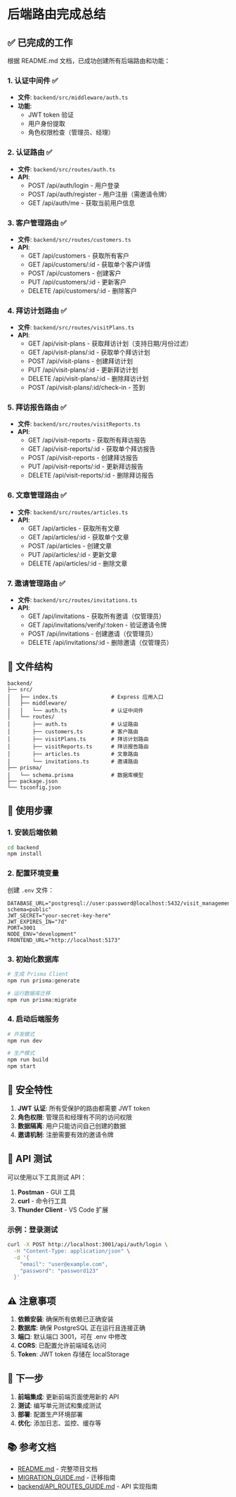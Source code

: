 # 后端路由完成总结

## ✅ 已完成的工作

根据 README.md 文档，已成功创建所有后端路由和功能：

### 1. 认证中间件 ✅
- **文件**: `backend/src/middleware/auth.ts`
- **功能**:
  - JWT token 验证
  - 用户身份提取
  - 角色权限检查（管理员、经理）

### 2. 认证路由 ✅
- **文件**: `backend/src/routes/auth.ts`
- **API**:
  - POST /api/auth/login - 用户登录
  - POST /api/auth/register - 用户注册（需邀请令牌）
  - GET /api/auth/me - 获取当前用户信息

### 3. 客户管理路由 ✅
- **文件**: `backend/src/routes/customers.ts`
- **API**:
  - GET /api/customers - 获取所有客户
  - GET /api/customers/:id - 获取单个客户详情
  - POST /api/customers - 创建客户
  - PUT /api/customers/:id - 更新客户
  - DELETE /api/customers/:id - 删除客户

### 4. 拜访计划路由 ✅
- **文件**: `backend/src/routes/visitPlans.ts`
- **API**:
  - GET /api/visit-plans - 获取拜访计划（支持日期/月份过滤）
  - GET /api/visit-plans/:id - 获取单个拜访计划
  - POST /api/visit-plans - 创建拜访计划
  - PUT /api/visit-plans/:id - 更新拜访计划
  - DELETE /api/visit-plans/:id - 删除拜访计划
  - POST /api/visit-plans/:id/check-in - 签到

### 5. 拜访报告路由 ✅
- **文件**: `backend/src/routes/visitReports.ts`
- **API**:
  - GET /api/visit-reports - 获取所有拜访报告
  - GET /api/visit-reports/:id - 获取单个拜访报告
  - POST /api/visit-reports - 创建拜访报告
  - PUT /api/visit-reports/:id - 更新拜访报告
  - DELETE /api/visit-reports/:id - 删除拜访报告

### 6. 文章管理路由 ✅
- **文件**: `backend/src/routes/articles.ts`
- **API**:
  - GET /api/articles - 获取所有文章
  - GET /api/articles/:id - 获取单个文章
  - POST /api/articles - 创建文章
  - PUT /api/articles/:id - 更新文章
  - DELETE /api/articles/:id - 删除文章

### 7. 邀请管理路由 ✅
- **文件**: `backend/src/routes/invitations.ts`
- **API**:
  - GET /api/invitations - 获取所有邀请（仅管理员）
  - GET /api/invitations/verify/:token - 验证邀请令牌
  - POST /api/invitations - 创建邀请（仅管理员）
  - DELETE /api/invitations/:id - 删除邀请（仅管理员）

## 📁 文件结构

```
backend/
├── src/
│   ├── index.ts                 # Express 应用入口
│   ├── middleware/
│   │   └── auth.ts              # 认证中间件
│   └── routes/
│       ├── auth.ts              # 认证路由
│       ├── customers.ts         # 客户路由
│       ├── visitPlans.ts        # 拜访计划路由
│       ├── visitReports.ts      # 拜访报告路由
│       ├── articles.ts          # 文章路由
│       └── invitations.ts       # 邀请路由
├── prisma/
│   └── schema.prisma            # 数据库模型
├── package.json
└── tsconfig.json
```

## 🚀 使用步骤

### 1. 安装后端依赖

```bash
cd backend
npm install
```

### 2. 配置环境变量

创建 `.env` 文件：

```env
DATABASE_URL="postgresql://user:password@localhost:5432/visit_management?schema=public"
JWT_SECRET="your-secret-key-here"
JWT_EXPIRES_IN="7d"
PORT=3001
NODE_ENV="development"
FRONTEND_URL="http://localhost:5173"
```

### 3. 初始化数据库

```bash
# 生成 Prisma Client
npm run prisma:generate

# 运行数据库迁移
npm run prisma:migrate
```

### 4. 启动后端服务

```bash
# 开发模式
npm run dev

# 生产模式
npm run build
npm start
```

## 🔐 安全特性

1. **JWT 认证**: 所有受保护的路由都需要 JWT token
2. **角色权限**: 管理员和经理有不同的访问权限
3. **数据隔离**: 用户只能访问自己创建的数据
4. **邀请机制**: 注册需要有效的邀请令牌

## 📡 API 测试

可以使用以下工具测试 API：

1. **Postman** - GUI 工具
2. **curl** - 命令行工具
3. **Thunder Client** - VS Code 扩展

### 示例：登录测试

```bash
curl -X POST http://localhost:3001/api/auth/login \
  -H "Content-Type: application/json" \
  -d '{
    "email": "user@example.com",
    "password": "password123"
  }'
```

## ⚠️ 注意事项

1. **依赖安装**: 确保所有依赖已正确安装
2. **数据库**: 确保 PostgreSQL 正在运行且连接正确
3. **端口**: 默认端口 3001，可在 .env 中修改
4. **CORS**: 已配置允许前端域名访问
5. **Token**: JWT token 存储在 localStorage

## 🔄 下一步

1. **前端集成**: 更新前端页面使用新的 API
2. **测试**: 编写单元测试和集成测试
3. **部署**: 配置生产环境部署
4. **优化**: 添加日志、监控、缓存等

## 📚 参考文档

- [README.md](./README.md) - 完整项目文档
- [MIGRATION_GUIDE.md](./MIGRATION_GUIDE.md) - 迁移指南
- [backend/API_ROUTES_GUIDE.md](./backend/API_ROUTES_GUIDE.md) - API 实现指南

